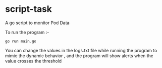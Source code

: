 # script-task

A go script to monitor Pod Data

To run the program :-

```
go run main.go
```

You can change the values in the logs.txt file while running the program to mimic the dynamic behavior , and the program will show alerts when the value crosses the threshold